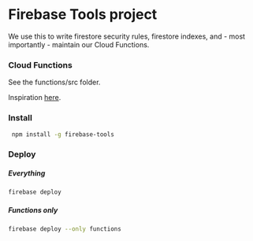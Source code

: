 # Firebase Tools project

We use this to write firestore security rules, firestore indexes, and - most importantly - maintain our Cloud Functions.

### Cloud Functions
See the functions/src folder.

Inspiration [here](https://github.com/firebase/functions-samples).

### Install
```bash
 npm install -g firebase-tools
```

### Deploy

##### Everything

```bash
firebase deploy
```

##### Functions only

```bash
firebase deploy --only functions
```